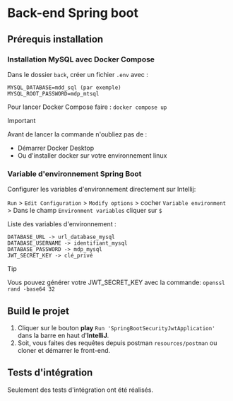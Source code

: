 # Back-end Spring boot

## Prérequis installation

### Installation MySQL avec Docker Compose

Dans le dossier `back`, créer un fichier `.env` avec :

```
MYSQL_DATABASE=mdd_sql (par exemple)
MYSQL_ROOT_PASSWORD=mdp_mtsql
```

Pour lancer Docker Compose faire : `docker compose up `

> [!IMPORTANT]
> Avant de lancer la commande n'oubliez pas de :
> - Démarrer Docker Desktop
> - Ou d'installer docker sur votre environnement linux

### Variable d'environnement Spring Boot

Configurer les variables d'environnement directement sur Intellij:

`Run` > `Edit Configuration` > `Modify options` > cocher `Variable environment` >
Dans le champ `Environment variables` cliquer sur `$`

Liste des variables d'environnement :

```
DATABASE_URL -> url_database_mysql
DATABASE_USERNAME -> identifiant_mysql
DATABASE_PASSWORD -> mdp_mysql
JWT_SECRET_KEY -> clé_privé
```
> [!TIP]
> Vous pouvez générer votre JWT_SECRET_KEY avec la commande:
> `openssl rand -base64 32`

## Build le projet

1. Cliquer sur le bouton **play** `Run 'SpringBootSecurityJwtApplication'` dans la barre en haut d'**IntelliJ**.
2. Soit, vous faites des requêtes depuis postman `resources/postman` ou cloner et démarrer le front-end.

## Tests d'intégration

Seulement des tests d'intégration ont été réalisés.
